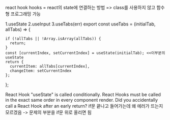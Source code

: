 react hook
hooks = react의 state에 연결하는 방법 => class를 사용하지 않고 함수형 프로그래밍 가능

1.useState 
2.useInput
3.useTabs(err)
export const useTabs = (initialTab, allTabs) => {

    if (!allTabs || !Array.isArray(allTabs)) {
      return;
    }
    const [currentIndex, setCurrentIndex] = useState(initialTab); <<이부분의 useState
    return { 
      currentItem: allTabs[currentIndex],
      changeItem: setCurrentIndex
    };
  };

  React Hook "useState" is called conditionally. React Hooks must be called in the exact same order in every component render. Did you accidentally call a React Hook after an early return?
  if문 끝나고 들어가는데 왜 에러가 뜨는지 모르겠음 -> 문제의 부분을 if문 위로 올리면 됨
